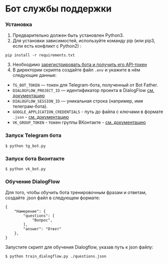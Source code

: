 # Бот службы поддержки 
  
### Установка
1. Предварительно должен быть установлен Python3.
2. Для установки зависимостей, используйте команду pip (или pip3, если есть конфликт с Python2) :
```
pip install -r requirements.txt
```
3. Необходимо [зарегистрировать бота и получить его API-токен](https://telegram.me/BotFather)
4. В директории скрипта создайте файл `.env` и укажите в нём следующие данные:

- `TG_BOT_TOKEN` — токен для Telegram-бота, полученный от Bot Father.
- `DIALOGFLOW_PROJECT_ID` — идентификатор проекта в DialogFlow [см. документацию](https://cloud.google.com/dialogflow/es/docs/quick/setup) 
- `DIALOGFLOW_SESSION_ID` — уникальная строка (например, имя телеграм-бота). 
- `GOOGLE_APPLICATION_CREDENTIALS` - путь до файла с ключами в формате `.json` - [см. документацию](https://cloud.google.com/docs/authentication/client-libraries)
- `VK_GROUP_TOKEN` - токен группы ВКонтакте - [см. документацию](https://dev.vk.com/api/access-token/getting-started#%D0%9A%D0%BB%D1%8E%D1%87%20%D0%B4%D0%BE%D1%81%D1%82%D1%83%D0%BF%D0%B0%20%D1%81%D0%BE%D0%BE%D0%B1%D1%89%D0%B5%D1%81%D1%82%D0%B2%D0%B0)

### Запуск Telegram бота 
```
$ python tg_bot.py
```

### Запуск бота Вконтакте 
```
$ python vk_bot.py
```

### Обучение DialogFlow 
Для того, чтобы обучить бота тренировочным фразам и ответам, создайте .json файл в следующем формате:
```
{
    "Намерение": {
        "questions": [
            "Вопрос",
        ],
        "answer": "Ответ"
    },
}

```

Запустите скрипт для обучения Dialogflow, указав путь к json файлу:
```
$ python train_dialogflow.py ./questions.json
```